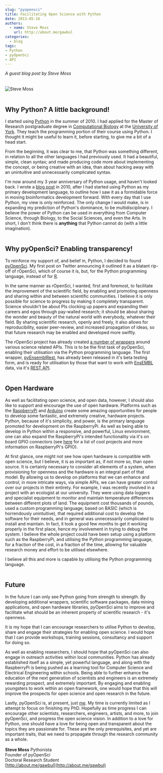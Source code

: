 ```yaml
---
slug: "pyopensci"
title: Facilitating Open Science with Python
date: 2013-05-16
authors:
  - name: Steve Moss
    url: http://about.me/gawbul
categories:
  - blog
tags:
- Python
- pyOpenSci
- API
---
```


*A guest blog post by Steve Moss*
<br><br><br>
![Steve Moss](/assets/blog-images/steve_moss.png)
<br><br>

## Why Python? A little background!

I started using [Python](http://www.python.org/) in the summer of 2010. I had applied for the Master of Research postgraduate degree in [Computational Biology](http://www.york.ac.uk/biology/postgraduate/masters/mres-computational-biology/) at the [University of York](http://www.york.ac.uk/). They teach the programming portion of their course using Python. I thought it might be useful to learn it, before starting, to give me a bit of a head start.

From the beginning, it was clear to me, that Python was something different, in relation to all the other languages I had previously used. It had a beautiful, simple, clean syntax; and made producing code more about implementing the concept, or being creative with an idea, than about hacking away with an unintuitive and unnecessarily complicated syntax.

I'm now around my 3 year anniversary of Python usage, and haven't looked back. I wrote a [blog post](https://medium.com/@gawbul/perl-python-or-ruby-543054dd3bd5) in 2010, after I had started using Python as my primary development language, to outline how I saw it as a formidable force in moving bioinformatics development forward. With every day that I use Python, my view is only reinforced. The only change I would make, is in expanding my prediction of Python's dominance, to be multidisciplinary. I believe the power of Python can be used in everything from Computer Science, through Biology, to the Social Sciences, and even the Arts. In short, I don't think there is **anything** that Python cannot do (with a little imagination).
<br><br>

## Why pyOpenSci? Enabling transparency!

To reinforce my support of, and belief in, Python, I decided to found [pyOpenSci](http://github.com/pyOpenSci/). My first post on Twitter announcing it outlined it as a blatant rip-off of rOpenSci, which of course it is, but, for the Python programming language, instead of for [R](http://www.r-project.org/).

In the same manner as rOpenSci, I wanted, first and foremost, to facilitate the improvement of the scientific field, by enabling and promoting openness and sharing within and between scientific communities. I believe it is only possible for science to progress by making it completely transparent. Science shouldn't be about PIs clocking up papers and expanding their careers and egos through pay-walled research; it should be about sharing the wonder and beauty of the natural world with everybody, whatever their field. By sharing scientific research, openly and freely, it also allows for reproducibility, easier peer-review, and increased propagation of ideas, so that future research may be enabled and developed more swiftly.

The rOpenSci project has already created [a number of wrappers](http://github.com/rOpenSci/) around various science related APIs. This is to be the first task of pyOpenSci, enabling their utilisation via the Python programming language. The first wrapper, [pyEnsemblRest](http://github.com/pyOpenSci/pyEnsemblRest/), has already been released in it's beta testing form, and is ready for utilisation by those that want to work with [EnsEMBL](http://www.ensembl.org/) data, via it's [REST API](https://rest.ensembl.org).
<br><br>

## Open Hardware

As well as facilitating open science, and open data, however, I should also like to support and encourage the use of open hardware. Platforms such as the [RaspberryPi](http://www.raspberrypi.org) and [Arduino](http://www.arduino.cc) create some amazing opportunities for people to develop some fantastic, and extremely creative, hardware projects. Python, because of it's simplicity, and power, is the primary language promoted for development on the RaspberryPi. As well as being able to develop in Python within a responsive, and powerful, Linux environment, one can also expand the RaspberryPi's intended functionality via it's on board GPIO connectors (see [here](http://www.raspberrypi.org/archives/tag/gpio) for a list of cool projects and more information on RaspberryPi's GPIO).

At first glance, one might not see how open hardware is compatible with open science, but I believe, it is as important as, if not more so, than open source. It is certainly necessary to consider all elements of a system, when provisioning for openness and the hardware is an integral part of that model. By allowing us to develop on platforms that we can enhance and control, in more intricate ways, via simple APIs, we can have greater control over our projects in their entirety. For example, I was recently involved in a project with an ecologist at our university. They were using data loggers and specialist equipment to monitor and maintain temperature differences between different plots of land. The equipment cost thousands of pounds, used a custom programming language; based on BASIC (which is horrendously unintuitive), that required additional cost to develop the software for their needs, and in general was unnecessarily complicated to install and maintain. In fact, it took a good few months to get it working properly in the first place, hence my involvement in trying to debug the system. I believe the whole project could have been setup using a platform such as the RaspberryPi, and utilising the Python programming language, for a fraction of the cost, in a fraction of the time, allowing for valuable research money and effort to be utilised elsewhere.

I believe all this and more is capable by utilising the Python programming language.
<br><br>

## Future

In the future I can only see Python going from strength to strength. By developing additional wrappers, scientific software packages, data mining applications, and open hardware libraries, pyOpenSci aims to improve and facilitate what should be an inherent property of scientific research - it's openness.

It is my hope that I can encourage researchers to utilise Python to develop, share and engage their strategies for enabling open science. I would hope that I can provide workshops, training sessions, consultancy and support for doing so.

As well as enabling researchers, I should hope that pyOpenSci can also engage in outreach activities within local communities. Python has already established itself as a simple, yet powerful language, and along with the RaspberryPi is being pushed as a learning tool for Computer Science and Electrical Engineering within schools. Being able to further enhance the education of the next generation of scientists and engineers is an extremely rewarding prospect, and extremely important. By engaging and enabling youngsters to work within an open framework, one would hope that this will improve the prospects for open science and open research in the future.

Lastly, pyOpenSci is, at present, just [me](http://about.me/gawbul). My time is currently limited as I attempt to focus on finishing my PhD. Hopefully as time progress I can encourage other scientists, researchers, engineers, artists, and more, to join pyOpenSci, and progress the open science vision. In addition to a love for Python, one should have a love for being open and transparent about the topics they are passionate for. These are the only prerequisites, and yet are important traits, that we need to propagate through the research community as a whole.
<br><br>
**Steve Moss**
Pythonista<br>
Founder of pyOpenSci<br>
Doctoral Research Student<br>
[http://about.me/gawbul](http://about.me/gawbul)

